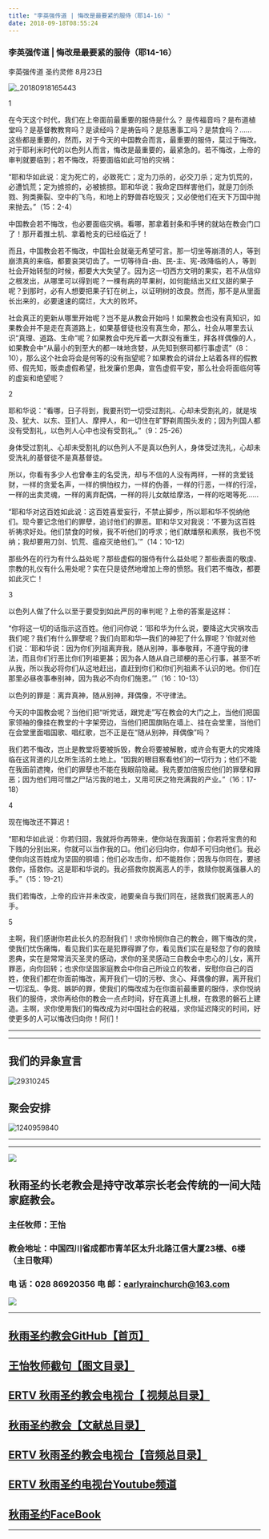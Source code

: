 ```yaml
---
title: "李英强传道 | 悔改是最要紧的服侍（耶14-16）"
date: 2018-09-18T08:55:24
---
```


### 李英强传道 | 悔改是最要紧的服侍（耶14-16）

李英强传道  圣约灵修  8月23日

![_20180918165443](https://user-images.githubusercontent.com/37917810/45676127-9c1b6e80-bb63-11e8-9054-c0cb8ae3fc37.jpg)


1
 
在今天这个时代，我们在上帝面前最重要的服侍是什么？
是传福音吗？是布道植堂吗？是基督教教育吗？是读经吗？是祷告吗？是慈惠事工吗？是禁食吗？……
这些都是重要的，然而，对于今天的中国教会而言，最重要的服侍，莫过于悔改。
对于耶利米时代的以色列人而言，悔改是最重要的，最紧急的。若不悔改，上帝的审判就要临到；若不悔改，将要面临如此可怕的灾祸：
 
“耶和华如此说：定为死亡的，必致死亡；定为刀杀的，必交刀杀；定为饥荒的，必遭饥荒；定为掳掠的，必被掳掠。耶和华说：我命定四样害他们，就是刀剑杀戮、狗类撕裂、空中的飞鸟，和地上的野兽吞吃毁灭；又必使他们在天下万国中抛来抛去。”（15：2-4）
 
中国教会若不悔改，也必要面临灾祸。看哪，那拿着封条和手铐的就站在教会门口了！那开着推土机、拿着枪支的已经临近了！
 
而且，中国教会若不悔改，中国社会就毫无希望可言。那一切坐等崩溃的人，等到崩溃真的来临，都要哀哭切齿了。一切等待自-由、民-主、宪-政降临的人，等到社会开始转型的时候，都要大大失望了。因为这一切西方文明的果实，若不从信仰之根发出，从哪里可以得到呢？一棵有病的苹果树，如何能结出又红又甜的果子呢？到那时，必有人想要把果子钉在树上，以证明树的改良。然而，那不是从里面长出来的，必要速速的腐烂，大大的败坏。
 
社会真正的更新从哪里开始呢？岂不是从教会开始吗！如果教会也没有真知识，如果教会并不是走在真道路上，如果基督徒也没有真生命，那么，社会从哪里去认识“真理、道路、生命”呢？如果教会中充斥着一大群没有重生，拜各样偶像的人，如果教会中“从最小的到至大的都一味地贪婪，从先知到祭司都行事虚谎”（8：10），那么这个社会将会是何等的没有指望呢？如果教会的讲台上站着各样的假教师、假先知，贩卖虚假希望，批发廉价恩典，宣告虚假平安，那么社会将面临何等的虚妄和绝望呢？
 
2
 
耶和华说：“看哪，日子将到，我要刑罚一切受过割礼、心却未受割礼的，就是埃及、犹大、以东、亚扪人、摩押人，和一切住在旷野剃周围头发的；因为列国人都没有受割礼，以色列人心中也没有受割礼。”（9：25-26）
 
身体受过割礼、心却未受割礼的以色列人不是真以色列人，身体受过洗礼，心却未受洗礼的基督徒不是真基督徒。
 
所以，你看有多少人也曾奉主的名受洗，却与不信的人没有两样，一样的贪爱钱财，一样的贪爱名声，一样的惧怕权力，一样的伪善，一样的行恶，一样的行淫，一样的出卖灵魂，一样的离弃配偶，一样的将儿女献给摩洛，一样的吃喝等死……
 
“耶和华对这百姓如此说：这百姓喜爱妄行，不禁止脚步，所以耶和华不悦纳他们。现今要记念他们的罪孽，追讨他们的罪恶。耶和华又对我说：‘不要为这百姓祈祷求好处。他们禁食的时候，我不听他们的呼求；他们献燔祭和素祭，我也不悦纳；我却要用刀剑、饥荒、瘟疫灭绝他们。’”（14：10-12）
 
那些外在的行为有什么益处呢？那些虚假的服侍有什么益处呢？那些表面的敬虔、宗教的礼仪有什么用处呢？实在只是徒然地增加上帝的愤怒。我们若不悔改，都要如此灭亡！
 
3
 
以色列人做了什么以至于要受到如此严厉的审判呢？上帝的答案是这样：
 
“你将这一切的话指示这百姓。他们问你说：‘耶和华为什么说，要降这大灾祸攻击我们呢？我们有什么罪孽呢？我们向耶和华—我们的神犯了什么罪呢？’你就对他们说：‘耶和华说：因为你们列祖离弃我，随从别神，事奉敬拜，不遵守我的律法，而且你们行恶比你们列祖更甚；因为各人随从自己顽梗的恶心行事，甚至不听从我，所以我必将你们从这地赶出，直赶到你们和你们列祖素不认识的地。你们在那里必昼夜事奉别神，因为我必不向你们施恩。’”（16：10-13）
 
以色列的罪是：离弃真神，随从别神，拜偶像，不守律法。
 
今天的中国教会呢？当他们把“听党话，跟党走”写在教会的大门之上，当他们把国家领袖的像挂在教堂的十字架旁边，当他们把国旗贴在墙上、挂在会堂里，当他们在会堂里面唱国歌、唱红歌，岂不正是在“随从别神，拜偶像”吗？
 
我们若不悔改，岂止是教堂将要被拆毁，教会将要被解散，或许会有更大的灾难降临在这背道的儿女所生活的土地上。“因我的眼目察看他们的一切行为；他们不能在我面前遮掩，他们的罪孽也不能在我眼前隐藏。我先要加倍报应他们的罪孽和罪恶；因为他们用可憎之尸玷污我的地土，又用可厌之物充满我的产业。”（16：17-18）
 
4
 
现在悔改还不算迟！
 
“耶和华如此说：你若归回，我就将你再带来，使你站在我面前；你若将宝贵的和下贱的分别出来，你就可以当作我的口。他们必归向你，你却不可归向他们。我必使你向这百姓成为坚固的铜墙；他们必攻击你，却不能胜你；因我与你同在，要拯救你，搭救你。这是耶和华说的。我必搭救你脱离恶人的手，救赎你脱离强暴人的手。”（15：19-21）
 
我们若悔改，上帝的应许并未改变，祂要亲自与我们同在，拯救我们脱离恶人的手。
 
5
 
主啊，我们感谢你若此长久的忍耐我们！求你怜悯你自己的教会，赐下悔改的灵，使我们忧伤痛悔，看见我们实在是犯罪得罪了你，看见我们实在是轻忽了你的救赎恩典，实在是常常消灭圣灵的感动，求你的圣灵感动三自教会中忠心的儿女，离开罪恶，向你回转；也求你坚固家庭教会中你自己所设立的牧者，安慰你自己的百姓，使我们都在你面前悔改，离开我们一切的污秽、贪心、拜偶像的罪，离开我们一切淫乱、争竞、嫉妒的罪，使我们的悔改成为在你面前最重要的服侍，求你悦纳我们的服侍，求你再给你的教会一点点时间，好在真道上扎根，在救恩的磐石上建造。主啊，求你使用我们的悔改成为对中国社会的祝福，求你延迟降灾的时间，好使更多的人可以悔改归向你！阿们！

------------------------------------------------------------------------------------------------------------
------------------------------------------------------------------------------------------------------------

## 我们的异象宣言


![29310245](https://user-images.githubusercontent.com/37917810/40770705-0e303450-64ee-11e8-8a68-01700194500a.jpg)


## 聚会安排 


![1240959840](https://user-images.githubusercontent.com/37917810/40770738-27f07d3c-64ee-11e8-960f-42a2758933a3.jpg)


------------------------------------------------------------------------------------------------------------
------------------------------------------------------------------------------------------------------------
<img src="http://ww1.sinaimg.cn/large/00763B6bgy1fpvojilplcj308008074j.jpg"/>



## 秋雨圣约长老教会是持守改革宗长老会传统的一间大陆家庭教会。 

###  主任牧师：王怡 
###  教会地址：中国四川省成都市青羊区太升北路江信大厦23楼、6楼（主日敬拜）
###  电        话：028 86920356           电        邮：earlyrainchurch@163.com
<img src="http://ww1.sinaimg.cn/large/00763B6bly1fq11ea2huhg304201qgm0.gif"/>


------------------------------------------------------------------------------------------------------------

## [秋雨圣约教会GitHub【首页】](https://github.com/chengduqiuyu/-/issues)

## [王怡牧师截句【图文目录】](https://github.com/chengduqiuyu/-/issues/31)

## [ERTV 秋雨圣约教会电视台【 视频总目录】](https://github.com/chengduqiuyu/-/issues/16)

## [秋雨圣约教会【文献总目录】](https://github.com/chengduqiuyu/-/issues/15)

## [ERTV 秋雨圣约教会电视台【音频总目录】](https://github.com/chengduqiuyu/-/issues/13)

##  [ERTV 秋雨圣约电视台Youtube频道](https://www.youtube.com/channel/UCn7IF7YEKrgKi0LaCsX8YCg/about)

## [秋雨圣约FaceBook](https://www.facebook.com/church.earlyraincovenant)
------------------------------------------------------------------------------------------------------------


